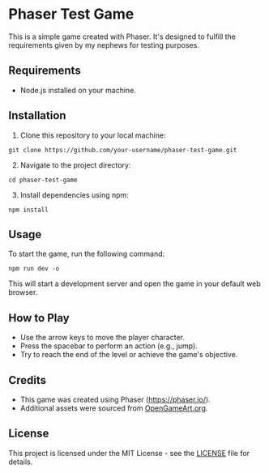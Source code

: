# Phaser Test Game

This is a simple game created with Phaser. It's designed to fulfill the requirements given by my nephews for testing purposes.

## Requirements

- Node.js installed on your machine.

## Installation

1. Clone this repository to your local machine:

```git clone https://github.com/your-username/phaser-test-game.git```

2. Navigate to the project directory:

```cd phaser-test-game```
 

3. Install dependencies using npm:

```npm install```

 
## Usage

To start the game, run the following command:

```npm run dev -o```
 
This will start a development server and open the game in your default web browser.

## How to Play

- Use the arrow keys to move the player character.
- Press the spacebar to perform an action (e.g., jump).
- Try to reach the end of the level or achieve the game's objective.

## Credits

- This game was created using Phaser (https://phaser.io/).
- Additional assets were sourced from [OpenGameArt.org](https://opengameart.org/).

## License

This project is licensed under the MIT License - see the [LICENSE](LICENSE) file for details.
